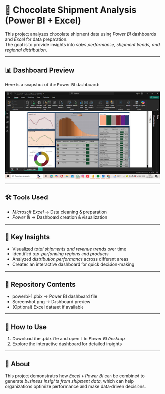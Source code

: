 # 🍫 Chocolate Shipment Analysis (Power BI + Excel)

This project analyzes chocolate shipment data using *Power BI* dashboards and *Excel* for data preparation.  
The goal is to provide insights into *sales performance, shipment trends, and regional distribution*.

---

## 📊 Dashboard Preview
Here is a snapshot of the Power BI dashboard:

![Dashboard Screenshot](Screenshot%20(87).png)

---

## 🛠 Tools Used
- *Microsoft Excel* → Data cleaning & preparation  
- *Power BI* → Dashboard creation & visualization  

---

## 📌 Key Insights
- Visualized *total shipments and revenue trends* over time  
- Identified *top-performing regions and products*  
- Analyzed *distribution performance* across different areas  
- Created an interactive dashboard for quick decision-making  

---

## 📂 Repository Contents
- powerbi-1.pbix → Power BI dashboard file  
- Screenshot.png → Dashboard preview  
- (Optional) Excel dataset if available  

---

## 🚀 How to Use
1. Download the .pbix file and open it in *Power BI Desktop*  
2. Explore the interactive dashboard for detailed insights  

---

## 📌 About
This project demonstrates how *Excel + Power BI* can be combined to generate *business insights from shipment data*, which can help organizations optimize performance and make data-driven decisions.

